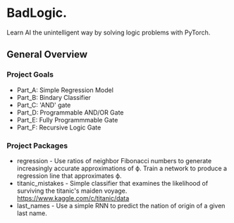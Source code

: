# BadLogic.
Learn AI the unintelligent way by solving logic problems with PyTorch.

## General Overview

### Project Goals
  * Part_A: Simple Regression Model  
  * Part_B: Bindary Classifier
  * Part_C: 'AND' gate		     
  * Part_D: Programmable AND/OR Gate
  * Part_E: Fully Programmmable Gate
  * Part_F: Recursive Logic Gate     

### Project Packages
  * regression - Use ratios of neighbor Fibonacci numbers to generate increasingly
  accurate approximations of ϕ. Train a network to produce a regression line
  that approximates ϕ.
  * titanic_mistakes - Simple classifier that examines the likelihood of surviving the titanic's maiden voyage. https://www.kaggle.com/c/titanic/data
  * last_names - Use a simple RNN to predict the nation of origin of a given last name.
